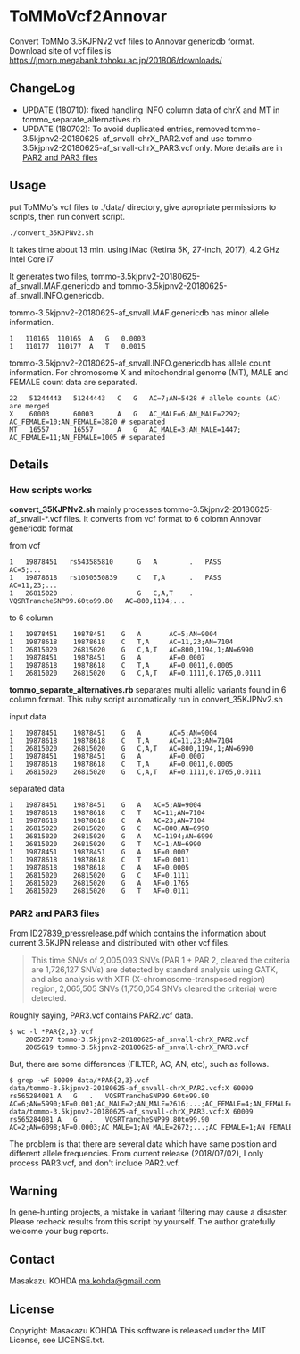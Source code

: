 # ToMMoVcf2Annovar
Convert ToMMo 3.5KJPNv2 vcf files to Annovar genericdb format. Download site of vcf files is https://jmorp.megabank.tohoku.ac.jp/201806/downloads/

## ChangeLog
* UPDATE (180710): fixed handling INFO column data of chrX and MT in tommo_separate_alternatives.rb
* UPDATE (180702): To avoid duplicated entries, removed tommo-3.5kjpnv2-20180625-af_snvall-chrX_PAR2.vcf and use tommo-3.5kjpnv2-20180625-af_snvall-chrX_PAR3.vcf only. More details are in [PAR2 and PAR3 files](https://github.com/makohda/ToMMoVcf2Annovar#par2-and-par3-files)

## Usage
put ToMMo's vcf files to ./data/ directory, give apropriate permissions to scripts, then run convert script.

`./convert_35KJPNv2.sh`

It takes time about 13 min. using iMac (Retina 5K, 27-inch, 2017), 4.2 GHz Intel Core i7


It generates two files, tommo-3.5kjpnv2-20180625-af_snvall.MAF.genericdb and tommo-3.5kjpnv2-20180625-af_snvall.INFO.genericdb.

tommo-3.5kjpnv2-20180625-af_snvall.MAF.genericdb has minor allele information.

    1   110165  110165  A   G   0.0003
    1   110177  110177  A   T   0.0015

tommo-3.5kjpnv2-20180625-af_snvall.INFO.genericdb has allele count information. For chromosome X and mitochondrial genome (MT), MALE and FEMALE count data are separated.

    22   51244443   51244443   C   G   AC=7;AN=5428 # allele counts (AC) are merged
    X    60003      60003      A   G   AC_MALE=6;AN_MALE=2292; AC_FEMALE=10;AN_FEMALE=3820 # separated
    MT   16557      16557      A   G   AC_MALE=3;AN_MALE=1447; AC_FEMALE=11;AN_FEMALE=1005 # separated

## Details
### How scripts works
**convert_35KJPNv2.sh** mainly processes tommo-3.5kjpnv2-20180625-af_snvall-*.vcf files. It converts from vcf format to 6 colomn Annovar genericdb format

from vcf

    1   19878451   rs543585810      G   A        .   PASS                         AC=5;...
    1   19878618   rs1050550839     C   T,A      .   PASS                         AC=11,23;...
    1   26815020   .                G   C,A,T    .   VQSRTrancheSNP99.60to99.80   AC=800,1194;...

to 6 column

    1   19878451    19878451    G   A       AC=5;AN=9004
    1   19878618    19878618    C   T,A     AC=11,23;AN=7104
    1   26815020    26815020    G   C,A,T   AC=800,1194,1;AN=6990
    1   19878451    19878451    G   A       AF=0.0007
    1   19878618    19878618    C   T,A     AF=0.0011,0.0005
    1   26815020    26815020    G   C,A,T   AF=0.1111,0.1765,0.0111

**tommo_separate_alternatives.rb** separates multi allelic variants found in 6 column format. This ruby script automatically run in convert_35KJPNv2.sh

input data

    1   19878451    19878451    G   A       AC=5;AN=9004
    1   19878618    19878618    C   T,A     AC=11,23;AN=7104
    1   26815020    26815020    G   C,A,T   AC=800,1194,1;AN=6990
    1   19878451    19878451    G   A       AF=0.0007
    1   19878618    19878618    C   T,A     AF=0.0011,0.0005
    1   26815020    26815020    G   C,A,T   AF=0.1111,0.1765,0.0111

separated data

    1   19878451    19878451    G   A   AC=5;AN=9004
    1   19878618    19878618    C   T   AC=11;AN=7104
    1   19878618    19878618    C   A   AC=23;AN=7104
    1   26815020    26815020    G   C   AC=800;AN=6990
    1   26815020    26815020    G   A   AC=1194;AN=6990
    1   26815020    26815020    G   T   AC=1;AN=6990
    1   19878451    19878451    G   A   AF=0.0007
    1   19878618    19878618    C   T   AF=0.0011
    1   19878618    19878618    C   A   AF=0.0005
    1   26815020    26815020    G   C   AF=0.1111
    1   26815020    26815020    G   A   AF=0.1765
    1   26815020    26815020    G   T   AF=0.0111

### PAR2 and PAR3 files
From ID27839_pressrelease.pdf which contains the information about current 3.5KJPN release and distributed with other vcf files.

> This time SNVs of 2,005,093 SNVs (PAR 1 + PAR 2, cleared the criteria are 1,726,127 SNVs) are detected by standard analysis using GATK, and also analysis with XTR (X-chromosome-transposed region) region, 2,065,505 SNVs (1,750,054 SNVs cleared the criteria) were detected.

Roughly saying, PAR3.vcf contains PAR2.vcf data.

```
$ wc -l *PAR{2,3}.vcf
    2005207 tommo-3.5kjpnv2-20180625-af_snvall-chrX_PAR2.vcf
    2065619 tommo-3.5kjpnv2-20180625-af_snvall-chrX_PAR3.vcf
```

But, there are some differences (FILTER, AC, AN, etc), such as follows.

```
$ grep -wF 60009 data/*PAR{2,3}.vcf
data/tommo-3.5kjpnv2-20180625-af_snvall-chrX_PAR2.vcf:X 60009   rs565284081 A   G   .   VQSRTrancheSNP99.60to99.80  AC=6;AN=5990;AF=0.001;AC_MALE=2;AN_MALE=2616;...;AC_FEMALE=4;AN_FEMALE=3374;...
data/tommo-3.5kjpnv2-20180625-af_snvall-chrX_PAR3.vcf:X 60009   rs565284081 A   G   .   VQSRTrancheSNP99.80to99.90  AC=2;AN=6098;AF=0.0003;AC_MALE=1;AN_MALE=2672;...;AC_FEMALE=1;AN_FEMALE=3426;...
```

The problem is that there are several data which have same position and different allele frequencies.
From current release (2018/07/02), I only process PAR3.vcf, and don't include PAR2.vcf.

## Warning
In gene-hunting projects, a mistake in variant filtering may cause a disaster. Please recheck results from this script by yourself. The author gratefully welcome your bug reports.

## Contact
Masakazu KOHDA ma.kohda@gmail.com

## License
Copyright: Masakazu KOHDA
This software is released under the MIT License, see LICENSE.txt.
